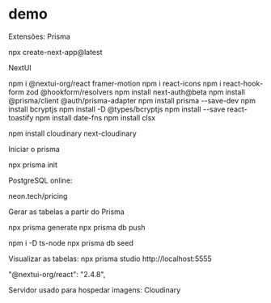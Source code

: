 # demo

Extensões:
	Prisma

npx create-next-app@latest

NextUI

npm i @nextui-org/react framer-motion
npm i react-icons
npm i react-hook-form zod @hookform/resolvers
npm install next-auth@beta
npm install @prisma/client @auth/prisma-adapter
npm install prisma --save-dev
npm install bcryptjs
npm install -D @types/bcryptjs
npm install --save react-toastify
npm install date-fns
npm install clsx

npm install cloudinary next-cloudinary

Iniciar o prisma

npx prisma init

PostgreSQL online:

neon.tech/pricing

Gerar as tabelas a partir do Prisma

npx prisma generate
npx prisma db push

npm i -D ts-node
npx prisma db seed

Visualizar as tabelas: 
	npx prisma studio
	http://localhost:5555
	
"@nextui-org/react": "2.4.8",

Servidor usado para hospedar imagens: Cloudinary